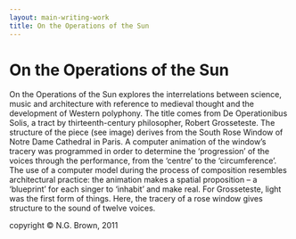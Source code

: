 ```yaml
---
layout: main-writing-work
title: On the Operations of the Sun
---
```


# On the Operations of the Sun

On the Operations of the Sun explores the interrelations between science, music and architecture with reference to medieval thought and the development of Western polyphony. The title comes from De Operationibus Solis, a tract by thirteenth-century philosopher, Robert Grosseteste. The structure of the piece (see image) derives from the South Rose Window of Notre Dame Cathedral in Paris. A computer animation of the window’s tracery was programmed in order to determine the ‘progression’ of the voices through the performance, from the ‘centre’ to the ‘circumference’. The use of a computer model during the process of composition resembles architectural practice: the animation makes a spatial proposition – a ‘blueprint’ for each singer to ‘inhabit’ and make real. For Grosseteste, light was the first form of things. Here, the tracery of a rose window gives structure to the sound of twelve voices.

copyright © N.G. Brown, 2011
